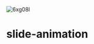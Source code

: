 ![6xg08l](https://user-images.githubusercontent.com/111082113/196604658-a9470ba7-30b0-462c-a21e-b9f7bdb871d0.gif)
# slide-animation

